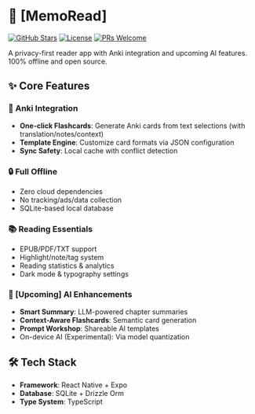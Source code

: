 # 📖 [MemoRead]

[![GitHub Stars](https://img.shields.io/github/stars/yourusername/repo?style=flat-square)](https://github.com/yourusername/repo/stargazers)
[![License](https://img.shields.io/badge/license-MIT-blue.svg?style=flat-square)](LICENSE)
[![PRs Welcome](https://img.shields.io/badge/PRs-welcome-brightgreen.svg?style=flat-square)](https://makeapullrequest.com)

A privacy-first reader app with Anki integration and upcoming AI features. 100% offline and open source.

## ✨ Core Features

### 🔄 Anki Integration
- ​**One-click Flashcards**: Generate Anki cards from text selections (with translation/notes/context)
- ​**Template Engine**: Customize card formats via JSON configuration
- ​**Sync Safety**: Local cache with conflict detection

### 🔒 Full Offline
- Zero cloud dependencies
- No tracking/ads/data collection
- SQLite-based local database

### 📚 Reading Essentials
- EPUB/PDF/TXT support
- Highlight/note/tag system
- Reading statistics & analytics
- Dark mode & typography settings

### 🚧 [Upcoming] AI Enhancements
- ​**Smart Summary**: LLM-powered chapter summaries
- ​**Context-Aware Flashcards**: Semantic card generation
- ​**Prompt Workshop**: Shareable AI templates
- On-device AI (Experimental): Via model quantization

## 🛠️ Tech Stack

- ​**Framework**: React Native + Expo
- ​**Database**: SQLite + Drizzle Orm
- ​**Type System**: TypeScript
